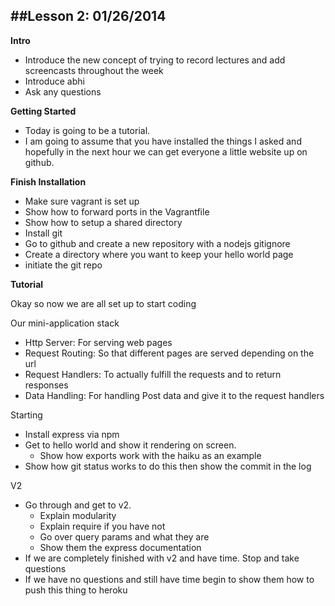 ##Lesson 2: 01/26/2014
---
**Intro**

* Introduce the new concept of trying to record lectures and add screencasts throughout the week
* Introduce abhi
* Ask any questions

**Getting Started**

* Today is going to be a tutorial. 
* I am going to assume that you have installed the things I asked and hopefully in the next hour we can get everyone a little website up on github.

**Finish Installation**

* Make sure vagrant is set up
* Show how to forward ports in the Vagrantfile
* Show how to setup a shared directory
* Install git
* Go to github and create a new repository with a nodejs gitignore
* Create a directory where you want to keep your hello world page
* initiate the git repo


**Tutorial**

Okay so now we are all set up to start coding

Our mini-application stack

* Http Server: For serving web pages
* Request Routing: So that different pages are served depending on the url
* Request Handlers: To actually fulfill the requests and to return responses
* Data Handling: For handling Post data and give it to the request handlers

Starting

* Install express via npm
* Get to hello world and show it rendering on screen. 
	* Show how exports work with the haiku as an example
* Show how git status works to do this then show the commit in the log

V2

* Go through and get to v2.
	* Explain modularity
	* Explain require if you have not
	* Go over query params and what they are
	* Show them the express documentation
* If we are completely finished with v2 and have time. Stop and take questions
* If we have no questions and still have time begin to show them how to push this thing to heroku

